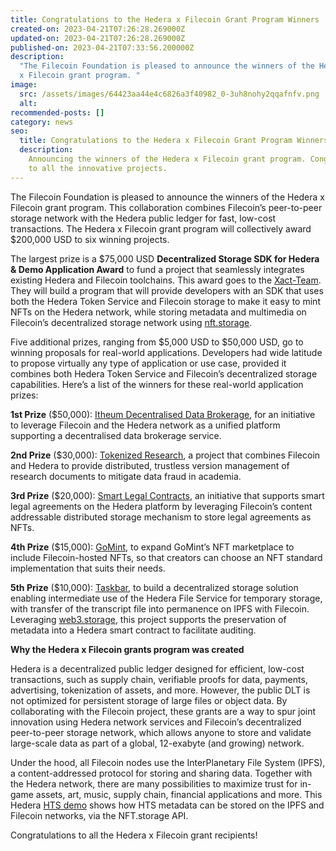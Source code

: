 ```yaml
---
title: Congratulations to the Hedera x Filecoin Grant Program Winners
created-on: 2023-04-21T07:26:28.269000Z
updated-on: 2023-04-21T07:26:28.269000Z
published-on: 2023-04-21T07:33:56.200000Z
description:
  "The Filecoin Foundation is pleased to announce the winners of the Hedera
  x Filecoin grant program. "
image:
  src: /assets/images/64423aa44e4c6826a3f40982_0-3uh8nohy2qqafnfv.png
  alt:
recommended-posts: []
category: news
seo:
  title: Congratulations to the Hedera x Filecoin Grant Program Winners
  description:
    Announcing the winners of the Hedera x Filecoin grant program. Congratulations
    to all the innovative projects.
---
```


The Filecoin Foundation is pleased to announce the winners of the Hedera x Filecoin grant program. This collaboration combines Filecoin’s peer-to-peer storage network with the Hedera public ledger for fast, low-cost transactions. The Hedera x Filecoin grant program will collectively award $200,000 USD to six winning projects.

The largest prize is a $75,000 USD **Decentralized Storage SDK for Hedera & Demo Application Award** to fund a project that seamlessly integrates existing Hedera and Filecoin toolchains. This award goes to the [Xact-Team](https://github.com/bhed/devgrants/blob/master/rfp-proposals/rfp-proposal-nft-sdk-hedera.md). They will build a program that will provide developers with an SDK that uses both the Hedera Token Service and Filecoin storage to make it easy to mint NFTs on the Hedera network, while storing metadata and multimedia on Filecoin’s decentralized storage network using [nft.storage](https://nft.storage/).

Five additional prizes, ranging from $5,000 USD to $50,000 USD, go to winning proposals for real-world applications. Developers had wide latitude to propose virtually any type of application or use case, provided it combines both Hedera Token Service and Filecoin’s decentralized storage capabilities. Here’s a list of the winners for these real-world application prizes:

**1st Prize** ($50,000): [Itheum Decentralised Data Brokerage](https://github.com/Itheum/devgrants/blob/master/rfp-proposals/rfp-proposal-itheum-decentralised-data-brokerage-service.md), for an initiative to leverage Filecoin and the Hedera network as a unified platform supporting a decentralised data brokerage service.

**2nd Prize** ($30,000): [Tokenized Research](https://github.com/dabhunt/devgrants/blob/opengrant-template/.github/ISSUE_TEMPLATE/opengrant.md), a project that combines Filecoin and Hedera to provide distributed, trustless version management of research documents to mitigate data fraud in academia.

**3rd Prize** ($20,000): [Smart Legal Contracts](https://github.com/niallroche/devgrants/blob/master/rfp-proposal-smart-legal-contracts.md), an initiative that supports smart legal agreements on the Hedera platform by leveraging Filecoin’s content addressable distributed storage mechanism to store legal agreements as NFTs.

**4th Prize** ($15,000): [GoMint](https://drive.google.com/file/d/1afzN6WyQUtHHpqsKF7BBgc2SU89PqHHB/view?usp=sharing), to expand GoMint’s NFT marketplace to include Filecoin-hosted NFTs, so that creators can choose an NFT standard implementation that suits their needs.

**5th Prize** ($10,000): [Taskbar](https://github.com/victorholo/devgrants/blob/master/rfp-proposals/rfp-proposal-taskbar.md), to build a decentralized storage solution enabling intermediate use of the Hedera File Service for temporary storage, with transfer of the transcript file into permanence on IPFS with Filecoin. Leveraging [web3.storage](https://web3.storage/), this project supports the preservation of metadata into a Hedera smart contract to facilitate auditing.

**Why the Hedera x Filecoin grants program was created**

Hedera is a decentralized public ledger designed for efficient, low-cost transactions, such as supply chain, verifiable proofs for data, payments, advertising, tokenization of assets, and more. However, the public DLT is not optimized for persistent storage of large files or object data. By collaborating with the Filecoin project, these grants are a way to spur joint innovation using Hedera network services and Filecoin’s decentralized peer-to-peer storage network, which allows anyone to store and validate large-scale data as part of a global, 12-exabyte (and growing) network.

Under the hood, all Filecoin nodes use the InterPlanetary File System (IPFS), a content-addressed protocol for storing and sharing data. Together with the Hedera network, there are many possibilities to maximize trust for in-game assets, art, music, supply chain, financial applications and more. This Hedera [HTS demo](https://github.com/hashgraph/hedera-hts-demo/) shows how HTS metadata can be stored on the IPFS and Filecoin networks, via the NFT.storage API.

Congratulations to all the Hedera x Filecoin grant recipients!
